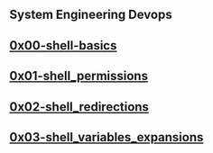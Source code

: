 ## System Engineering Devops

## [0x00-shell-basics](https://github.com/Jerdah/alx-system_engineering-devops/tree/master/0x00-shell_basics)
## [0x01-shell_permissions](https://github.com/Jerdah/alx-system_engineering-devops/tree/master/0x01-shell_permissions)
## [0x02-shell_redirections](https://github.com/Jerdah/alx-system_engineering-devops/tree/master/0x02-shell_redirections)
## [0x03-shell_variables_expansions](https://github.com/Jerdah/alx-system_engineering-devops/tree/master/0x03-shell_variables_expansions)
 
